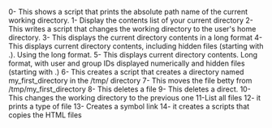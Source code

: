 0- This shows a script that prints the absolute path name of the current working directory.
1- Display the contents list of your current directory
2- This writes a script that changes the working directory to the user's home directory.
3- This displays the current directory contents in a long format
4- This displays current directory contents, including hidden files (starting with .). Using the long format.
5- This displays current directory contents. Long format, with user and group IDs displayed numerically and hidden files (starting with .)
6- This creates a script that creates a directory named my_first_directory in the /tmp/ directory
7- This moves the file betty from /tmp/my_first_directory
8- This deletes a file
9- This deletes a direct.
10- This changes the working directory to the previous one
11-List all files
12- it prints a type of file
13- Creates a symbol link
14- it creates a scripts that copies the HTML files
